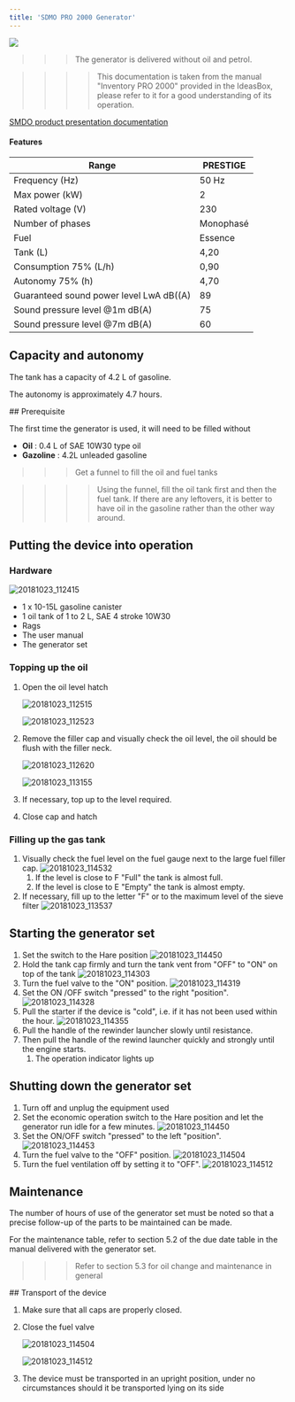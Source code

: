 ```yaml
---
title: 'SDMO PRO 2000 Generator'
---
```


![](../generator.jpg)

> > > The generator is delivered without oil and petrol.

> > > > This documentation is taken from the manual "Inventory PRO 2000" provided in the IdeasBox, please refer to it for a good understanding of its operation.



[SMDO product presentation documentation ](https://www.kohler-sdmo.com/images/shared/PPW/800/PPW-PR-DO-FR-62.pdf) 

#### Features

| Range                                            | PRESTIGE  |
| ------------------------------------------------ | --------- |
| Frequency (Hz)                                   | 50 Hz     |
| Max power  (kW)                                  | 2         |
| Rated voltage (V)                                | 230       |
| Number of phases                                 | Monophasé |
| Fuel                                             | Essence   |
| Tank (L)                                         | 4,20      |
| Consumption 75% (L/h)                            | 0,90      |
| Autonomy 75% (h)                                 | 4,70      |
| Guaranteed sound power level LwA dB((A)          | 89        |
| Sound pressure level @1m dB(A)                   | 75        |
| Sound pressure level @7m dB(A)                   | 60        |

## Capacity and autonomy 

The tank has a capacity of 4.2 L of gasoline.

The autonomy is approximately 4.7 hours.

## Prerequisite

The first time the generator is used, it will need to be filled without

* **Oil** : 0.4 L of SAE 10W30 type oil
* **Gazoline** : 4.2L unleaded gasoline

> > > Get a funnel to fill the oil and fuel tanks 



> > > > Using the funnel, fill the oil tank first and then the fuel tank. If there are any leftovers, it is better to have oil in the gasoline rather than the other way around.


## Putting the device into operation

### Hardware 

![20181023_112415](20181023_112415.jpg)

* 1 x 10-15L gasoline canister
* 1 oil tank of 1 to 2 L, SAE 4 stroke 10W30
* Rags
* The user manual
* The generator set


### Topping up the oil

1. Open the oil level hatch

   ![20181023_112515](20181023_112515.jpg)

   ![20181023_112523](20181023_112523.jpg)
   
2. Remove the filler cap and visually check the oil level, the oil should be flush with the filler neck.

   ![20181023_112620](20181023_112620.jpg)

   ![20181023_113155](20181023_113155.jpg)

3. If necessary, top up to the level required. 

4. Close cap and hatch

### Filling up the gas tank

1. Visually check the fuel level on the fuel gauge next to the large fuel filler cap. 
   ![20181023_114532](20181023_114532.jpg)
   1. If the level is close to F "Full" the tank is almost full. 
   2. If the level is close to E "Empty" the tank is almost empty.
2. If necessary, fill up to the letter "F" or to the maximum level of the sieve filter
   ![20181023_113537](20181023_113537.jpg)

## Starting the generator set

1. Set the switch to the Hare position
   ![20181023_114450](20181023_114450.jpg)
2. Hold the tank cap firmly and turn the tank vent from "OFF" to "ON" on top of the tank
   ![20181023_114303](20181023_114303.jpg)
3. Turn the fuel valve to the "ON" position. 
   ![20181023_114319](20181023_114319.jpg)
4. Set the ON /OFF switch "pressed" to the right "position". 
   ![20181023_114328](20181023_114328.jpg)
5. Pull the starter if the device is "cold", i.e. if it has not been used within the hour.
   ![20181023_114355](20181023_114355.jpg)
6. Pull the handle of the rewinder launcher slowly until resistance.
7. Then pull the handle of the rewind launcher quickly and strongly until the engine starts. 
   1. The operation indicator lights up

## Shutting down the generator set

1. Turn off and unplug the equipment used
2. Set the economic operation switch to the Hare position and let the generator run idle for a few minutes. 
   ![20181023_114450](20181023_114450-1540306927164.jpg)
3. Set the ON/OFF switch "pressed" to the left "position". 
   ![20181023_114453](20181023_114453.jpg)
4. Turn the fuel valve to the "OFF" position. 
   ![20181023_114504](20181023_114504.jpg)
5. Turn the fuel ventilation off by setting it to "OFF".
   ![20181023_114512](20181023_114512.jpg)

## Maintenance

The number of hours of use of the generator set must be noted so that a precise follow-up of the parts to be maintained can be made.

For the maintenance table, refer to section 5.2 of the due date table in the manual delivered with the generator set.

> > > Refer to section 5.3 for oil change and maintenance in general


## Transport of the device

1. Make sure that all caps are properly closed. 

2. Close the fuel valve  

   ![20181023_114504](20181023_114504.jpg)

   ![20181023_114512](20181023_114512.jpg)
3. The device must be transported in an upright position, under no circumstances should it be transported lying on its side
